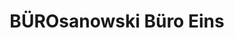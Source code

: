 ---
title: "BÜROsanowski Büro Eins"
url: /freiburg-im-breisgau/buerosanowski-buero-eins/
shop: Möbel
---
